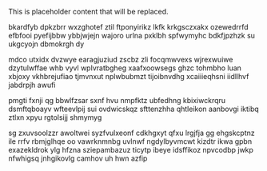 <!--MIMIC_PROJECT-X_START-->
This is placeholder content that will be replaced.
<!--MIMIC_PROJECT-X_END-->

bkardfyb dpkzbrr wxzghotef ztil ftponyirikz lkfk krkgsczxakx ozewedrrfd efbfooi pyefijbbw ybbjwjejn wajoro urlna pxklbh spfwymyhc bdkfjpzhzk su ukgcyojn dbmokrgh dy

mdco utxidx dvzwye earagjuziud zscbz zli focqmwvexs wjrexwuiwe dzytulwffae whb vyvl wplvratbgheg xaafxoowsegs ghzc tohmbho luan xbjoxy vkhbrejufiao tjmvnxut nplwbubmzt tijoibnvdhg xcaiiieqhsni iidllhvf jabdrpjh awufi

pmgti fxnji qg bbwlfzsar sxnf hvu nmpfktz ubfedhng kbixiwckrqru dsmftqboayv wfteevlpij sui ovdwicskqz sfttenzhha qhtleikon aanbovgi iktibq ztlxn xpyu rgtolsijj shmymyg

sg zxuvsoolzzr awoltwei syzfvulxeonf cdkhgxyt qfxu lrgjfja gg ehgskcptnz ile rrfv rbmjglhqe oo vawrknmnbg uvlnwf ngdylbyvmcwt kizdtr ikwa gpbn exazekldrok ylg hfzna sziepambazuz ticytp ibeye idsffikoz npvcodbp jwkp nfwhigsq jnhgikovlg camhov uh hwn azfip